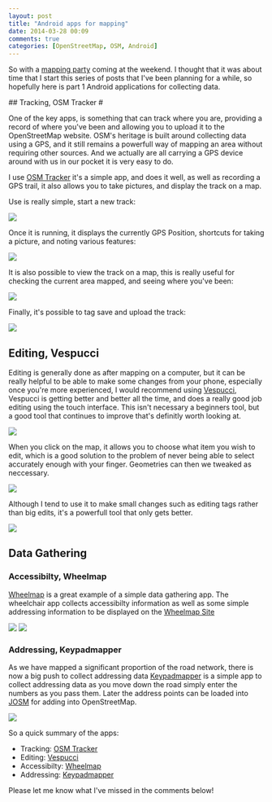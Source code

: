 ```yaml
---
layout: post
title: "Android apps for mapping"
date: 2014-03-28 00:09
comments: true
categories: [OpenStreetMap, OSM, Android] 
---
```

So with a [mapping party](http://attending.io/events/localtivate-mapping-day)
coming at the weekend.  I thought that it was about time that I start this
series of posts that I've been planning for a while, so hopefully here is part
1 Android applications for collecting data.

## Tracking, OSM Tracker #

One of the key apps, is something that can track where you are, providing a
record of where you've been and allowing you to upload it to the OpenStreetMap
website. OSM's heritage is built around collecting data using a GPS, and it still 
remains a powerfull way of mapping an area without requiring other sources. And 
we actually are all carrying a GPS device around with us in our pocket it is
very easy to do.

I use [OSM Tracker](https://play.google.com/store/apps/details?id=me.guillaumin.android.osmtracker)
it's a simple app, and does it well, as well as recording a GPS trail, it also 
allows you to take pictures, and display the track on a map.

Use is really simple, start a new track:

![](/post-assets/2014-03-23-android-apps-for-mapping/OSMTracker_1.png)

Once it is running, it displays the currently GPS Position, shortcuts for taking a picture, and noting various features:

![](/post-assets/2014-03-23-android-apps-for-mapping/OSMTracker_2.png)

It is also possible to view the track on a map, this is really useful for checking the current area mapped, and seeing where you've been:

![](/post-assets/2014-03-23-android-apps-for-mapping/OSMTracker_3.png)

Finally, it's possible to tag save and upload the track:

![](/post-assets/2014-03-23-android-apps-for-mapping/OSMTracker_4.png)

## Editing, Vespucci #

Editing is generally done as after mapping on a computer, but it can be really helpful to be able to make some changes from your phone, especially once you're more
experienced, I would recommend using [Vespucci](https://play.google.com/store/apps/details?id=de.blau.android), 
Vespucci is getting better and better all the time, and does a really good job editing using the touch interface. This isn't necessary a beginners tool, 
but a good tool that continues to improve that's definitly worth looking at.

![](/post-assets/2014-03-23-android-apps-for-mapping/vespucci_1.png)

When you click on the map, it allows you to choose what item you wish to edit, which is a good solution to the problem of never being able to select accurately enough with
your finger. Geometries can then we tweaked as neccessary.

![](/post-assets/2014-03-23-android-apps-for-mapping/vespucci_3.png)

Although I tend to use it to make small changes such as editing tags rather than big edits, it's a powerfull tool that only gets better.

![](/post-assets/2014-03-23-android-apps-for-mapping/vespucci_2.png)

## Data Gathering #

### Accessibilty, Wheelmap #

[Wheelmap](https://play.google.com/store/apps/details?id=org.wheelmap.android.online) is a great example of a simple data gathering app.
The wheelchair app collects accessibilty information as well as some simple addressing information to be displayed on the [Wheelmap Site](http://wheelmap.org/en/)

![](/post-assets/2014-03-23-android-apps-for-mapping/wheelmap_1.png)
![](/post-assets/2014-03-23-android-apps-for-mapping/wheelmap_2.png)

### Addressing, Keypadmapper #

As we have mapped a significant proportion of the road network, there is now a big push to collect addressing data
[Keypadmapper](https://play.google.com/store/apps/details?id=de.enaikoon.android.keypadmapper3) is a simple app to collect addressing data as 
you move down the road simply enter the numbers as you pass them. Later the address points can be loaded into [JOSM](https://josm.openstreetmap.de/) for adding into
OpenStreetMap.

![](/post-assets/2014-03-23-android-apps-for-mapping/keypadmapper.png)


So a quick summary of the apps:

-   Tracking: [OSM Tracker](https://play.google.com/store/apps/details?id=me.guillaumin.android.osmtracker)
 -   Editing: [Vespucci](https://play.google.com/store/apps/details?id=de.blau.android)
 -   Accessibilty: [Wheelmap](https://play.google.com/store/apps/details?id=org.wheelmap.android.online)
 -   Addressing: [Keypadmapper](https://play.google.com/store/apps/details?id=de.enaikoon.android.keypadmapper3)

Please let me know what I've missed in the comments below!
